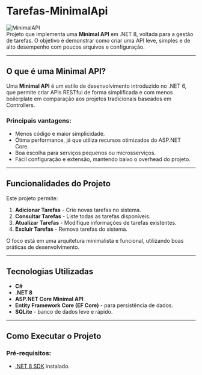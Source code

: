 # Tarefas-MinimalApi

![MinimalAPI](https://img.shields.io/badge/.NET-8.0-blue.svg)  
Projeto que implementa uma **Minimal API** em .NET 8, voltada para a gestão de tarefas. O objetivo é demonstrar como criar uma API leve, simples e de alto desempenho com poucos arquivos e configuração.

---

## O que é uma Minimal API?

Uma **Minimal API** é um estilo de desenvolvimento introduzido no .NET 6, que permite criar APIs RESTful de forma simplificada e com menos boilerplate em comparação aos projetos tradicionais baseados em Controllers.  

### Principais vantagens:
- Menos código e maior simplicidade.  
- Ótima performance, já que utiliza recursos otimizados do ASP.NET Core.  
- Boa escolha para serviços pequenos ou microsserviços.  
- Fácil configuração e extensão, mantendo baixo o overhead do projeto.

---

## Funcionalidades do Projeto

Este projeto permite:
1. **Adicionar Tarefas** - Crie novas tarefas no sistema.  
2. **Consultar Tarefas** - Liste todas as tarefas disponíveis.  
3. **Atualizar Tarefas** - Modifique informações de tarefas existentes.  
4. **Excluir Tarefas** - Remova tarefas do sistema.  

O foco está em uma arquitetura minimalista e funcional, utilizando boas práticas de desenvolvimento.

---

## Tecnologias Utilizadas

- **C#**  
- **.NET 8**  
- **ASP.NET Core Minimal API**  
- **Entity Framework Core (EF Core)** - para persistência de dados.  
- **SQLite** - banco de dados leve e rápido.  

---

## Como Executar o Projeto

### Pré-requisitos:
- [.NET 8 SDK](https://dotnet.microsoft.com/download) instalado.
